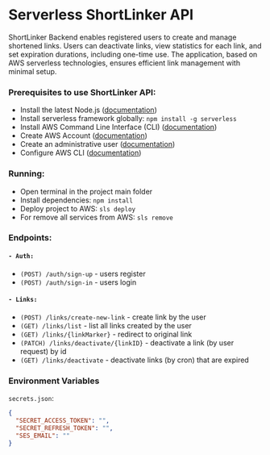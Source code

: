 # Serverless ShortLinker API

ShortLinker Backend enables registered users to create and manage shortened links. Users can deactivate links, view statistics for each link, and set expiration durations, including one-time use. The application, based on AWS serverless technologies, ensures efficient link management with minimal setup.

### Prerequisites to use ShortLinker API:

- Install the latest Node.js ([documentation](https://nodejs.org/en))
- Install serverless framework globally: `npm install -g serverless`
- Install AWS Command Line Interface (CLI) ([documentation](https://docs.aws.amazon.com/cli/latest/userguide/getting-started-install.html))
- Create AWS Account ([documentation](https://repost.aws/knowledge-center/create-and-activate-aws-account))
- Create an administrative user ([documentation](https://docs.aws.amazon.com/IAM/latest/UserGuide/getting-set-up.html#create-an-admin))
- Configure AWS CLI ([documentation](https://docs.aws.amazon.com/cli/latest/userguide/cli-chap-configure.html#cli-configure-quickstart-config))

### Running:

- Open terminal in the project main folder
- Install dependencies: `npm install`
- Deploy project to AWS: `sls deploy`
- For remove all services from AWS: `sls remove`

### Endpoints:

#### `- Auth:`

- `(POST) /auth/sign-up` - users register
- `(POST) /auth/sign-in` - users login

#### `- Links:`

- `(POST) /links/create-new-link` - create link by the user
- `(GET) /links/list` - list all links created by the user
- `(GET) /links/{linkMarker}` - redirect to original link
- `(PATCH) /links/deactivate/{linkID}` - deactivate a link (by user request) by id
- `(GET) /links/deactivate` - deactivate links (by cron) that are expired

### Environment Variables

`secrets.json`:

```json
{
  "SECRET_ACCESS_TOKEN": "",
  "SECRET_REFRESH_TOKEN": "",
  "SES_EMAIL": ""
}
```
